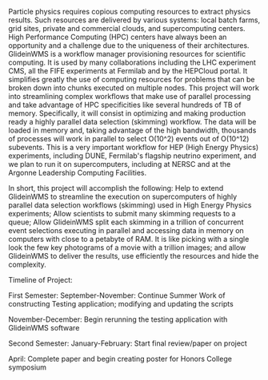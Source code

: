 Particle physics requires copious computing resources to extract physics results. Such resources are delivered by various systems: local batch farms, grid sites, private and commercial clouds, and supercomputing centers. High Performance Computing (HPC) centers have always been an opportunity and a challenge due to the uniqueness of their architectures. GlideinWMS is a workflow manager provisioning resources for scientific computing. It is used by many collaborations including the LHC experiment CMS, all the FIFE experiments at Fermilab and by the HEPCloud portal. It simplifies greatly the use of computing resources for problems that can be broken down into chunks executed on multiple nodes.
This project will work into streamlining complex workflows that make use of parallel processing and take advantage of HPC specificities like several hundreds of TB of memory. Specifically, it will consist in optimizing and making production ready a highly parallel data selection (skimming) workflow. The data will be loaded in memory and, taking advantage of the high bandwidth, thousands of processes will work in parallel to select O(10^2) events out of O(10^12) subevents. This is a very important workflow for HEP (High Energy Physics) experiments, including DUNE, Fermilab's flagship neutrino experiment, and we plan to run it on supercomputers, including at NERSC and at the Argonne Leadership Computing Facilities.

In short, this project will accomplish the following: Help to extend GlideinWMS to streamline the execution on supercomputers of highly parallel data selection workflows (skimming) used in High Energy Physics experiments; Allow scientists to submit many skimming requests to a queue; Allow GlideinWMS split each skimming in a trillion of concurrent event selections executing in parallel and accessing data in memory on computers with close to a petabyte of RAM. It is like picking with a single look the few key photograms of a movie with a trillion images; and allow GlideinWMS to deliver the results, use efficiently the resources and hide the complexity.

Timeline of Project:

First Semester:
September-November: Continue Summer Work of constructing Testing application; modifying and updating the scripts

November-December: Begin rerunning the testing application with GlideinWMS software

Second Semester:
January-February: Start final review/paper on project

April: Complete paper and begin creating poster for Honors College symposium